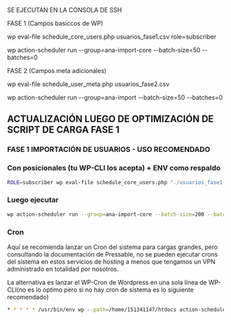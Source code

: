 SE EJECUTAN EN LA CONSOLA DE SSH

FASE 1 (Campos basiccos de WP)

wp eval-file schedule_core_users.php usuarios_fase1.csv role=subscriber

wp action-scheduler run --group=ana-import-core --batch-size=50 --batches=0

FASE 2 (Campos meta adicionales)

wp eval-file schedule_user_meta.php usuarios_fase2.csv

wp action-scheduler run --group=ana-import --batch-size=50 --batches=0

## ACTUALIZACIÓN LUEGO DE OPTIMIZACIÓN DE SCRIPT DE CARGA FASE 1

### FASE 1 IMPORTACIÓN DE USUARIOS - USO RECOMENDADO

### Con posicionales (tu WP-CLI los acepta) + ENV como respaldo
```bash
ROLE=subscriber wp eval-file schedule_core_users.php "./usuarios_fase1.csv" role=subscriber group=ana-import-core now=1
```

### Luego ejecutar
```bash
wp action-scheduler run --group=ana-import-core --batch-size=200 --batches=0
```
### Cron
Aquí se recomienda lanzar un Cron del sistema para cargas grandes, pero consultando la documentación de Pressable, no se pueden ejecutar crons del sistema en estos servicios de hosting a menos que tengamos un VPN administrado en totalidad por nosotros.

La alternativa es lanzar el WP-Cron de Wordpress en una sola línea de WP-CLI(no es lo optimo pero si no hay cron de sistema es lo siguiente recomendado)

```bash
* * * * * /usr/bin/env wp --path=/home/151341147/htdocs action-scheduler run --group=ana-import-core --batch-size=200 --batches=1 >> /home/151341147/as_runner.log 2>&1
```